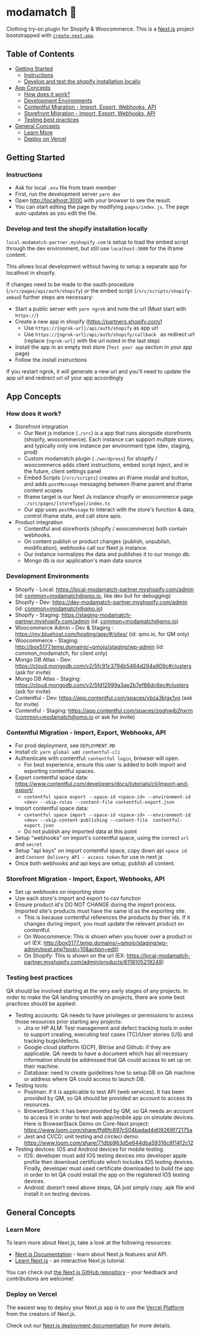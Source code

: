 <!-- omit in toc -->
# modamatch 👕

Clothing try-on plugin for Shopify & Woocommerce. This is a [Next.js](https://nextjs.org/) project bootstrapped with [`create-next-app`](https://github.com/zeit/next.js/tree/canary/packages/create-next-app).

<!-- omit in toc -->
## Table of Contents
- [Getting Started](#getting-started)
  - [Instructions](#instructions)
  - [Develop and test the shopify installation locally](#develop-and-test-the-shopify-installation-locally)
- [App Concepts](#app-concepts)
  - [How does it work?](#how-does-it-work)
  - [Development Environments](#development-environments)
  - [Contentful Migration - Import, Export, Webhooks, API](#contentful-migration---import-export-webhooks-api)
  - [Storefront Migration - Import, Export, Webhooks, API](#storefront-migration---import-export-webhooks-api)
  - [Testing best practices](#testing-best-practices)
- [General Concepts](#general-concepts)
  - [Learn More](#learn-more)
  - [Deploy on Vercel](#deploy-on-vercel)

## Getting Started

### Instructions

- Ask for local `.env` file from team member
- First, run the development server `yarn dev`
- Open [http://localhost:3000](http://localhost:3000) with your browser to see the result.
- You can start editing the page by modifying `pages/index.js`. The page auto-updates as you edit the file.

### Develop and test the shopify installation locally 

`local-modamatch-partner.myshopify.com` is setup to load the embed script through the dev environment, but still use `localhost:3000` for the iframe content.

This allows local development without having to setup a separate app for localhost in shopify. 

If changes need to be made to the oauth procedure (`/src/pages/api/auth/shopify`) or the embed script (`/src/scripts/shopify-embed`) further steps are necessary:

- Start a public server with `yarn ngrok` and note the url (Must start with `https://`)
- Create a new app in shopify (https://partners.shopify.com/)
  - Use `https://{ngrok-url}/api/auth/shopify` as app url
  - Use `https://{ngrok-url}/api/auth/shopify/callback ` as redirect url (replace `{ngrok-url}` with the url noted in the last step)
- Install the app in an empty test store (`Test your app` section in your app page)
- Follow the install instructions

If you restart ngrok, it will generate a new url and you'll need to update the app url and redirect url of your app accordingly


## App Concepts

### How does it work?
- Storefront integration
  - Our Next js instance (`./src`) is a app that runs alongside storefronts (shopify, woocommerce). Each instance can support multiple stores, and typically only one instance per environment type (dev, staging, prod)
  - Custom modamatch plugin (`./wordpress`) for shopify / woocommerce adds client instructions, embed script inject, and in the future, client settings panel
  - Embed Scripts (`/src/scripts`) creates an iframe modal and button, and adds `postMessage` messaging between iframe parent and iframe content scopes
  - Iframe target is our Next Js instance shopify or woocommerce page `./src/pages/[storeType]/index.ts`
  - Our app uses `postMessage` to interact with the store's function & data, control iframe state, and call store apis.
- Product integration
  - Contentful and storefronts (shopify / woocommerce) both contain webhooks. 
  - On content publish or product changes (publish, unpublish, modification), webhooks call our Next js instance. 
  - Our instance normalizes the data and publishes it to our mongo db.
  - Mongo db is our application's main data source

### Development Environments
- Shopify - Local: https://local-modamatch-partner.myshopify.com/admin (id: common+modamatch@qmo.io, like dev but for debugging)
- Shopify - Dev: https://dev-modamatch-partner.myshopify.com/admin (id: common+modamatch@qmo.io)
- Shopify - Staging: https://staging-modamatch-partner.myshopify.com/admin (id: common+modamatch@qmo.io)
- Woocommerce Admin - Dev & Staging : https://my.bluehost.com/hosting/app/#/sites/ (id: qmo.io, for QM only)
- Woocommerce - Staging: http://box5177.temp.domains/~qmoio/staging/wp-admin (id: common_modamatch, for client only)
- Mongo DB Atlas - Dev: https://cloud.mongodb.com/v2/5fc91c3794b5464d294a909c#clusters (ask for invite)
- Mongo DB Atlas - Staging: https://cloud.mongodb.com/v2/5fd12999a3ae2b7ef86dc6ec#clusters (ask for invite)
- Contentful - Dev: https://app.contentful.com/spaces/vbza3klgx1vq (ask for invite)
- Contentful - Staging: https://app.contentful.com/spaces/zgqhwjb2hxrm (common+modamatch@qmo.io or ask for invite)

### Contentful Migration - Import, Export, Webhooks, API
- For prod deployment, see `DEPLOYMENT.MD`
- Install cli: `yarn global add contentful-cli`
- Authenticate with contentful: `contentful login`, browser will open.
  - For best experience, ensure this user is added to both import and exporting contentful spaces.
- Export contentful space data: https://www.contentful.com/developers/docs/tutorials/cli/import-and-export/
  - `contentful space export --space-id <space-id> --environment-id <dev> --skip-roles --content-file contentful-export.json`
- Import contentful space data: 
  - `contentful space import --space-id <space-id> --environment-id <dev> --skip-content-publishing --content-file  contentful-export.json`
  - Do not publish any imported data at this point
- Setup "webhooks" on import's contentful space, using the correct `url` and `secret`
- Setup "api keys" on import contentful space, copy down api `space id` and `Content Delivery API - access token` for use in next js
- Once both webhooks and api keys are setup, publish all content.

### Storefront Migration - Import, Export, Webhooks, API
- Set up webhooks on importing store
- Use each store's import and export to csv function 
- Ensure product id's DO NOT CHANGE during the import process. Imported site's products must have the same id as the exporting site.
  - This is because contentful references the products by their ids. If it changes during import, you must update the relevant product on contentful.
  - On Woocommerce: This is shown when you hover over a product or url (EX: http://box5177.temp.domains/~qmoio/staging/wp-admin/post.php?post=10&action=edit)
  - On Shopify: This is shown on the url (EX: https://local-modamatch-partner.myshopify.com/admin/products/6118105219249)

### Testing best practices

QA should be involved starting at the very early stages of any projects. In order to make the QA landing smoothly on projects, there are some best practices should be applied:

- Testing accounts: QA needs to have privileges or permissions to access those resources prior starting any projects:
  - Jira or HP ALM: Test management and defect tracking tools in order to support creating, executing test cases (TC)/User stories (US) and tracking bugs/defects.
  - Google cloud platform (GCP), Bitrise and Github: if they are applicable. QA needs to have a document which has all necessary information should be addressed that QA could access to set up on their machine.
  - Database: need to create guidelines how to setup DB on QA machine or address where QA could access to launch DB.
- Testing tools:
  - Postman: if it is applicable to test API (web services). It has been provided by QM, so QA should be provided an account to access its resources.
  - BrowserStack: it has been provided by QM, so QA needs an account to access it in order to test web app/mobile app on simulate devices. Here is BrowserStack Demo on Core-Next project: https://www.loom.com/share/ffd6fc897c504badad4d09269f72175a
  - Jest and CI/CD: unit testing and circleci demo: https://www.loom.com/share/71dbb963d5e644dba59316c8f14f2c12
- Testing devices: IOS and Android devices for mobile testing.
  - IOS: developer must add IOS testing devices into developer apple profile then download certificate which includes IOS testing devices. Finally, developer must used certificate downloaded to build the app in order to let QA could install the app on the registered IOS testing devices.
  - Android: doesn’t need above steps, QA just simply copy .apk file and install it on testing devices.


## General Concepts

### Learn More

To learn more about Next.js, take a look at the following resources:

- [Next.js Documentation](https://nextjs.org/docs) - learn about Next.js features and API.
- [Learn Next.js](https://nextjs.org/learn) - an interactive Next.js tutorial.

You can check out [the Next.js GitHub repository](https://github.com/zeit/next.js/) - your feedback and contributions are welcome!

### Deploy on Vercel

The easiest way to deploy your Next.js app is to use the [Vercel Platform](https://vercel.com/import?utm_medium=default-template&filter=next.js&utm_source=create-next-app&utm_campaign=create-next-app-readme) from the creators of Next.js.

Check out our [Next.js deployment documentation](https://nextjs.org/docs/deployment) for more details.
